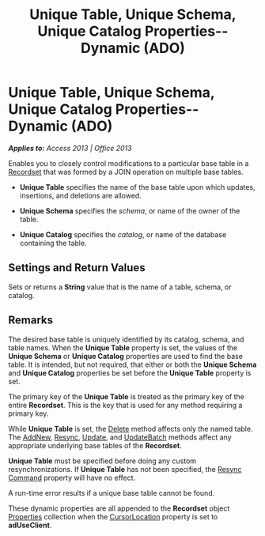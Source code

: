 ﻿---
title: Unique Table, Unique Schema, Unique Catalog Properties--Dynamic (ADO)
TOCTitle: Unique Table, Unique Schema, Unique Catalog Properties--Dynamic (ADO)
ms:assetid: e6374782-755b-322b-21de-6d6a386dcd98
ms:mtpsurl: https://msdn.microsoft.com/en-us/library/JJ250169(v=office.15)
ms:contentKeyID: 48548374
ms.date: 09/18/2015
mtps_version: v=office.15
---

# Unique Table, Unique Schema, Unique Catalog Properties--Dynamic (ADO)


_**Applies to:** Access 2013 | Office 2013_

Enables you to closely control modifications to a particular base table in a [Recordset](recordset-object-ado.md) that was formed by a JOIN operation on multiple base tables.

  - **Unique Table** specifies the name of the base table upon which updates, insertions, and deletions are allowed.

  - **Unique Schema** specifies the *schema*, or name of the owner of the table.

  - **Unique Catalog** specifies the *catalog*, or name of the database containing the table.

## Settings and Return Values

Sets or returns a **String** value that is the name of a table, schema, or catalog.

## Remarks

The desired base table is uniquely identified by its catalog, schema, and table names. When the **Unique Table** property is set, the values of the **Unique Schema** or **Unique Catalog** properties are used to find the base table. It is intended, but not required, that either or both the **Unique Schema** and **Unique Catalog** properties be set before the **Unique Table** property is set.

The primary key of the **Unique Table** is treated as the primary key of the entire **Recordset**. This is the key that is used for any method requiring a primary key.

While **Unique Table** is set, the [Delete](delete-method-ado-recordset.md) method affects only the named table. The [AddNew](addnew-method-ado.md), [Resync](resync-method-ado.md), [Update](update-method-ado.md), and [UpdateBatch](updatebatch-method-ado.md) methods affect any appropriate underlying base tables of the **Recordset**.

**Unique Table** must be specified before doing any custom resynchronizations. If **Unique Table** has not been specified, the [Resync Command](resync-command-property-dynamic-ado.md) property will have no effect.

A run-time error results if a unique base table cannot be found.

These dynamic properties are all appended to the **Recordset** object [Properties](properties-collection-ado.md) collection when the [CursorLocation](cursorlocation-property-ado.md) property is set to **adUseClient**.

